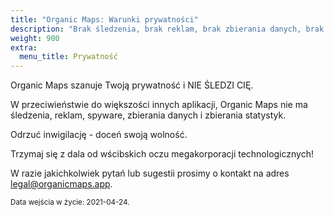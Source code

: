 ```yaml
---
title: "Organic Maps: Warunki prywatności"
description: "Brak śledzenia, brak reklam, brak zbierania danych, brak zbierania statystyk, brak spyware"
weight: 900
extra:
  menu_title: Prywatność
---
```


Organic Maps szanuje Twoją prywatność i NIE ŚLEDZI CIĘ.

W przeciwieństwie do większości innych aplikacji, Organic Maps nie ma śledzenia, reklam, spyware, zbierania danych i zbierania statystyk.

Odrzuć inwigilację - doceń swoją wolność.

Trzymaj się z dala od wścibskich oczu megakorporacji technologicznych!

W razie jakichkolwiek pytań lub sugestii prosimy o kontakt na adres
[legal@organicmaps.app](mailto:legal@organicmaps.app).

<sub>Data wejścia w życie: 2021-04-24.</sub>
